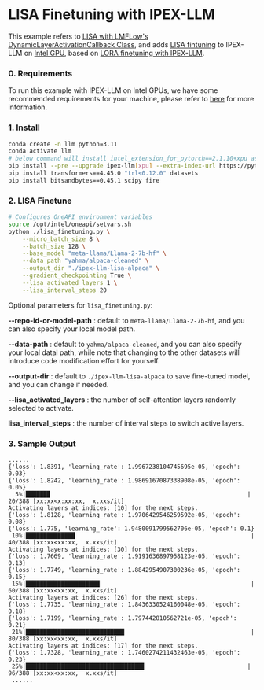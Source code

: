 # LISA Finetuning with IPEX-LLM

This example refers to [LISA with LMFLow's DynamicLayerActivationCallback Class](https://github.com/OptimalScale/LMFlow/blob/f3b3b007ea526009172c355e9d52ffa146b9dc0c/src/lmflow/pipeline/finetuner.py#L301), and adds [LISA fintuning](https://arxiv.org/abs/2403.17919) to IPEX-LLM on [Intel GPU](../../../GPU/README.md), based on [LORA finetuning with IPEX-LLM](../LoRA/alpaca_lora_finetuning.py).

### 0. Requirements

To run this example with IPEX-LLM on Intel GPUs, we have some recommended requirements for your machine, please refer to [here](../../../GPU/README.md#requirements) for more information.

### 1. Install

```bash
conda create -n llm python=3.11
conda activate llm
# below command will install intel_extension_for_pytorch==2.1.10+xpu as default
pip install --pre --upgrade ipex-llm[xpu] --extra-index-url https://pytorch-extension.intel.com/release-whl/stable/xpu/us/
pip install transformers==4.45.0 "trl<0.12.0" datasets
pip install bitsandbytes==0.45.1 scipy fire
```

### 2. LISA Finetune

```bash
# Configures OneAPI environment variables
source /opt/intel/oneapi/setvars.sh
python ./lisa_finetuning.py \
    --micro_batch_size 8 \
    --batch_size 128 \
    --base_model "meta-llama/Llama-2-7b-hf" \
    --data_path "yahma/alpaca-cleaned" \
    --output_dir "./ipex-llm-lisa-alpaca" \
    --gradient_checkpointing True \
    --lisa_activated_layers 1 \
    --lisa_interval_steps 20
```

Optional parameters for `lisa_finetuning.py`:

**--repo-id-or-model-path** : default to `meta-llama/Llama-2-7b-hf`, and you can also specify your local model path.

**--data-path** : default to `yahma/alpaca-cleaned`, and you can also specify your local datal path, while note that changing to the other datasets will introduce code modification effort for yourself.

**--output-dir** : default to `./ipex-llm-lisa-alpaca` to save fine-tuned model, and you can change if needed.

**--lisa_activated_layers** :  the number of self-attention layers randomly selected to activate.

**lisa_interval_steps** : the number of interval steps to switch active layers.

### 3. Sample Output

```log
......
{'loss': 1.8391, 'learning_rate': 1.9967238104745695e-05, 'epoch': 0.03}
{'loss': 1.8242, 'learning_rate': 1.9869167087338908e-05, 'epoch': 0.05}
  5%|██████▉                                                        | 20/388 [xx:xx<x:xx:xx,  x.xxs/it]
Activating layers at indices: [10] for the next steps.
{'loss': 1.8128, 'learning_rate': 1.9706429546259592e-05, 'epoch': 0.08}
{'loss': 1.775, 'learning_rate': 1.9480091799562706e-05, 'epoch': 0.1}
 10%|██████████████                                                  | 40/388 [xx:xx<xx:xx,  x.xxs/it]
Activating layers at indices: [30] for the next steps.
{'loss': 1.7669, 'learning_rate': 1.9191636897958123e-05, 'epoch': 0.13}
{'loss': 1.7749, 'learning_rate': 1.8842954907300236e-05, 'epoch': 0.15}
 15%|█████████████████████                                           | 60/388 [xx:xx<xx:xx,  x.xxs/it]
Activating layers at indices: [26] for the next steps.
{'loss': 1.7735, 'learning_rate': 1.8436330524160048e-05, 'epoch': 0.18}
{'loss': 1.7199, 'learning_rate': 1.797442810562721e-05, 'epoch': 0.21}
 21%|████████████████████████████                                    | 80/388 [xx:xx<xx:xx,  x.xxs/it]
Activating layers at indices: [17] for the next steps.
{'loss': 1.7328, 'learning_rate': 1.7460274211432463e-05, 'epoch': 0.23}
 25%|█████████████████████████████████▋                             | 96/388 [xx:xx<xx:xx,  x.xxs/it]
 ......

```
